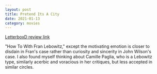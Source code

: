 ```yaml
---
layout: post
title: Pretend Its A City
date: 2021-01-13
category: movies
---
```

 
[LetterboxD review link](https://letterboxd.com/samarthbhaskar/film/pretend-its-a-city/)

"How To With Fran Lebowitz," except the motivating emotion is closer to disdain in Fran's case rather than curiosity and sincerity in John Wilson's case. I also found myself thinking about Camille Paglia, who is a Lebowitz type, similarly acerbic and voracious in her critiques, but less accepted in similar circles.